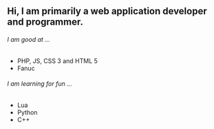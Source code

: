 ## Hi, I am primarily a web application developer and programmer.
###### I am good at ...
- PHP, JS, CSS 3 and HTML 5
- Fanuc

###### I am learning for fun ...
- Lua
- Python
- C++
